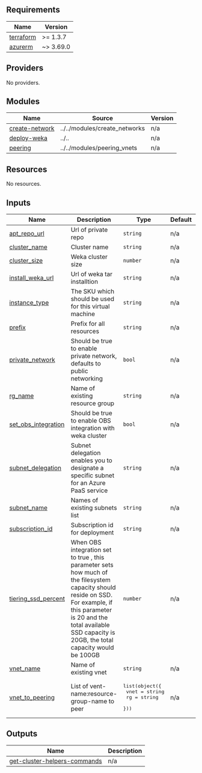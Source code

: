 <!-- BEGIN_TF_DOCS -->
## Requirements

| Name | Version |
|------|---------|
| <a name="requirement_terraform"></a> [terraform](#requirement\_terraform) | >= 1.3.7 |
| <a name="requirement_azurerm"></a> [azurerm](#requirement\_azurerm) | ~> 3.69.0 |

## Providers

No providers.

## Modules

| Name | Source | Version |
|------|--------|---------|
| <a name="module_create-network"></a> [create-network](#module\_create-network) | ../../modules/create_networks | n/a |
| <a name="module_deploy-weka"></a> [deploy-weka](#module\_deploy-weka) | ../.. | n/a |
| <a name="module_peering"></a> [peering](#module\_peering) | ../../modules/peering_vnets | n/a |

## Resources

No resources.

## Inputs

| Name | Description | Type | Default | Required |
|------|-------------|------|---------|:--------:|
| <a name="input_apt_repo_url"></a> [apt\_repo\_url](#input\_apt\_repo\_url) | Url of private repo | `string` | n/a | yes |
| <a name="input_cluster_name"></a> [cluster\_name](#input\_cluster\_name) | Cluster name | `string` | n/a | yes |
| <a name="input_cluster_size"></a> [cluster\_size](#input\_cluster\_size) | Weka cluster size | `number` | n/a | yes |
| <a name="input_install_weka_url"></a> [install\_weka\_url](#input\_install\_weka\_url) | Url of weka tar installtion | `string` | n/a | yes |
| <a name="input_instance_type"></a> [instance\_type](#input\_instance\_type) | The SKU which should be used for this virtual machine | `string` | n/a | yes |
| <a name="input_prefix"></a> [prefix](#input\_prefix) | Prefix for all resources | `string` | n/a | yes |
| <a name="input_private_network"></a> [private\_network](#input\_private\_network) | Should be true to enable private network, defaults to public networking | `bool` | n/a | yes |
| <a name="input_rg_name"></a> [rg\_name](#input\_rg\_name) | Name of existing resource group | `string` | n/a | yes |
| <a name="input_set_obs_integration"></a> [set\_obs\_integration](#input\_set\_obs\_integration) | Should be true to enable OBS integration with weka cluster | `bool` | n/a | yes |
| <a name="input_subnet_delegation"></a> [subnet\_delegation](#input\_subnet\_delegation) | Subnet delegation enables you to designate a specific subnet for an Azure PaaS service | `string` | n/a | yes |
| <a name="input_subnet_name"></a> [subnet\_name](#input\_subnet\_name) | Names of existing subnets list | `string` | n/a | yes |
| <a name="input_subscription_id"></a> [subscription\_id](#input\_subscription\_id) | Subscription id for deployment | `string` | n/a | yes |
| <a name="input_tiering_ssd_percent"></a> [tiering\_ssd\_percent](#input\_tiering\_ssd\_percent) | When OBS integration set to true , this parameter sets how much of the filesystem capacity should reside on SSD. For example, if this parameter is 20 and the total available SSD capacity is 20GB, the total capacity would be 100GB | `number` | n/a | yes |
| <a name="input_vnet_name"></a> [vnet\_name](#input\_vnet\_name) | Name of existing vnet | `string` | n/a | yes |
| <a name="input_vnet_to_peering"></a> [vnet\_to\_peering](#input\_vnet\_to\_peering) | List of vent-name:resource-group-name to peer | <pre>list(object({<br>    vnet = string<br>    rg   = string<br>  }))</pre> | n/a | yes |

## Outputs

| Name | Description |
|------|-------------|
| <a name="output_get-cluster-helpers-commands"></a> [get-cluster-helpers-commands](#output\_get-cluster-helpers-commands) | n/a |
<!-- END_TF_DOCS -->
